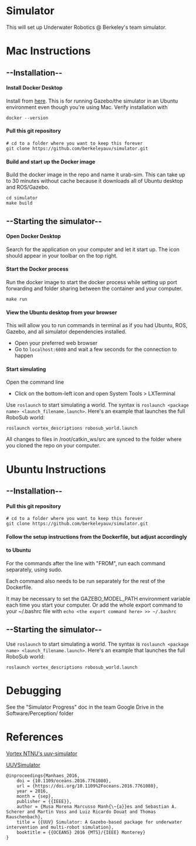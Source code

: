 # Simulator

This will set up Underwater Robotics @ Berkeley's team simulator.

# Mac Instructions

## --Installation--

#### Install Docker Desktop
Install from [here](https://docs.docker.com/docker-for-mac/install/). This is for running Gazebo/the simulator in an Ubuntu environment even though you're using Mac. Verify installation with
```
docker --version
```

#### Pull this git repository
```
# cd to a folder where you want to keep this forever
git clone https://github.com/berkeleyauv/simulator.git
```

#### Build and start up the Docker image
Build the docker image in the repo and name it urab-sim. This can take up to 30 minutes without cache because it downloads all of Ubuntu desktop and ROS/Gazebo.
```
cd simulator
make build
```

## --Starting the simulator--

#### Open Docker Desktop
Search for the application on your computer and let it start up. The icon should appear in your toolbar on the top right.

#### Start the Docker process
Run the docker image to start the docker process while setting up port forwarding and folder sharing between the container and your computer.
```
make run
```

#### View the Ubuntu desktop from your browser
This will allow you to run commands in terminal as if you had Ubuntu, ROS, Gazebo, and all simulator dependencies installed.

* Open your preferred web browser
* Go to `localhost:6080` and wait a few seconds for the connection to happen

#### Start simulating
Open the command line

* Click on the bottom-left icon and open System Tools > LXTerminal

Use `roslaunch` to start simulating a world. The syntax is `roslaunch <package name> <launch_filename.launch>`. Here's an example that launches the full RoboSub world:

```
roslaunch vortex_descriptions robosub_world.launch
```

All changes to files in /root/catkin_ws/src are synced to the folder where you cloned the repo on your computer. 

# Ubuntu Instructions

## --Installation--

#### Pull this git repository
```
# cd to a folder where you want to keep this forever
git clone https://github.com/berkeleyauv/simulator.git
```

#### Follow the setup instructions from the Dockerfile, but adjust accordingly
#### to Ubuntu
For the commands after the line with "FROM", run each command separately, using sudo.

Each command also needs to be run separately for the rest of the Dockerfile.

It may be necessary to set the GAZEBO_MODEL_PATH environment variable each time
you start your computer. Or add the whole export command to your \~/.bashrc file with `echo <the export command here> >> ~/.bashrc`


## --Starting the simulator--

Use `roslaunch` to start simulating a world. The syntax is `roslaunch <package name> <launch_filename.launch>`. Here's an example that launches the full RoboSub world:

```
roslaunch vortex_descriptions robosub_world.launch
```

# Debugging
See the "Simulator Progress" doc in the team Google Drive in the Software/Perception/ folder

# References
[Vortex NTNU's uuv-simulator](https://github.com/vortexntnu/uuv-simulator)

[UUVSimulator](https://uuvsimulator.github.io/)
```
@inproceedings{Manhaes_2016,
    doi = {10.1109/oceans.2016.7761080},
    url = {https://doi.org/10.1109%2Foceans.2016.7761080},
    year = 2016,
    month = {sep},
    publisher = {{IEEE}},
    author = {Musa Morena Marcusso Manh{\~{a}}es and Sebastian A. Scherer and Martin Voss and Luiz Ricardo Douat and Thomas Rauschenbach},
    title = {{UUV} Simulator: A Gazebo-based package for underwater intervention and multi-robot simulation},
    booktitle = {{OCEANS} 2016 {MTS}/{IEEE} Monterey}
}
```
